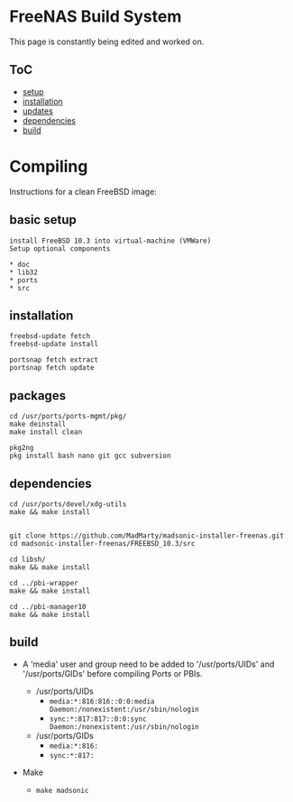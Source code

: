FreeNAS Build System
====================

This page is constantly being edited and worked on. 


ToC
--------
+ [setup](#setup)
+ [installation](#installation)
+ [updates](#updates)
+ [dependencies](#dependencies)
+ [build](#build)

# Compiling
Instructions for a clean FreeBSD image:


## basic setup<a name="#setup">
```
install FreeBSD 10.3 into virtual-machine (VMWare)
Setup optional components

* doc
* lib32
* ports
* src
```

## installation<a name="#installation">
```
freebsd-update fetch
freebsd-update install

portsnap fetch extract
portsnap fetch update
```

## packages<a name="#update">
```
cd /usr/ports/ports-mgmt/pkg/ 
make deinstall
make install clean

pkg2ng
pkg install bash nano git gcc subversion
```

## dependencies<a name="#dependencies">
```
cd /usr/ports/devel/xdg-utils
make && make install


git clone https://github.com/MadMarty/madsonic-installer-freenas.git
cd madsonic-installer-freenas/FREEBSD_10.3/src

cd libsh/
make && make install

cd ../pbi-wrapper
make && make install

cd ../pbi-manager10
make && make install
```

## build<a name="#build">

* A 'media' user and group need to be added to '/usr/ports/UIDs' and '/usr/ports/GIDs' before compiling Ports or PBIs.

    - /usr/ports/UIDs
        - <code>media:*:816:816::0:0:media Daemon:/nonexistent:/usr/sbin/nologin</code>
        - <code>sync:*:817:817::0:0:sync Daemon:/nonexistent:/usr/sbin/nologin</code>
    - /usr/ports/GIDs
        - <code>media:*:816:</code>
        - <code>sync:*:817:</code>
		
* Make
	- <code>make madsonic</code>
